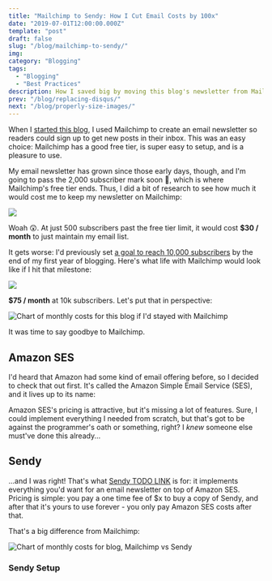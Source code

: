 ```yaml
---
title: "Mailchimp to Sendy: How I Cut Email Costs by 100x"
date: "2019-07-01T12:00:00.000Z"
template: "post"
draft: false
slug: "/blog/mailchimp-to-sendy/"
img:
category: "Blogging"
tags:
  - "Blogging"
  - "Best Practices"
description: How I saved big by moving this blog's newsletter from Mailchimp to Sendy.
prev: "/blog/replacing-disqus/"
next: "/blog/properly-size-images/"
---
```


When I [started this blog](/blog/first-50-days-of-blogging/), I used Mailchimp to create an email newsletter so readers could sign up to get new posts in their inbox. This was an easy choice: Mailchimp has a good free tier, is super easy to setup, and is a pleasure to use.

My email newsletter has grown since those early days, though, and I'm going to pass the 2,000 subscriber mark soon 🎉, which is where Mailchimp's free tier ends. Thus, I did a bit of research to see how much it would cost me to keep my newsletter on Mailchimp:

![](./media-link/sendy-post/mailchimp-2.5k.png)

Woah 😲. At just 500 subscribers past the free tier limit, it would cost **$30 / month** to just maintain my email list.

It gets worse: I'd previously set [a goal to reach 10,000 subscribers](/blog/first-50-days-of-blogging/#goals-for-year-one) by the end of my first year of blogging. Here's what life with Mailchimp would look like if I hit that milestone:

![](./media-link/sendy-post/mailchimp-10k.png)

**$75 / month** at 10k subscribers. Let's put that in perspective:

![Chart of monthly costs for this blog if I'd stayed with Mailchimp]()

It was time to say goodbye to Mailchimp.

## Amazon SES

I'd heard that Amazon had some kind of email offering before, so I decided to check that out first. It's called the Amazon Simple Email Service (SES), and it lives up to its name: 

Amazon SES's pricing is attractive, but it's missing a lot of features. Sure, I could implement everything I needed from scratch, but that's got to be against the programmer's oath or something, right? I _knew_ someone else must've done this already...

## Sendy

...and I was right! That's what [Sendy TODO LINK]() is for: it implements everything you'd want for an email newsletter on top of Amazon SES. Pricing is simple: you pay a one time fee of $x to buy a copy of Sendy, and after that it's yours to use forever - you only pay Amazon SES costs after that.

That's a big difference from Mailchimp:

![Chart of monthly costs for blog, Mailchimp vs Sendy]()

### Sendy Setup

